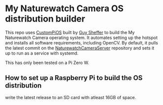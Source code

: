# My Naturewatch Camera OS distribution builder


This repo uses [CustomPiOS](https://github.com/guysoft/CustomPiOS) built by
[Guy Sheffer](https://github.com/guysoft) to build the My Naturewatch Camera
operating system. It automates setting up the hotspot and installs all software
requirements, including OpenCV. By default, it pulls the latest commit on
the [NaturewatchCameraServer](https://github.com/interactionresearchstudio/NaturewatchCameraServer)
repository and sets it up to run as a service with systemd.

This has only been tested on a Pi Zero W.

## How to set up a Raspberry Pi to build the OS distribution

write the latest release to an SD card with atleast 16GB of space.
